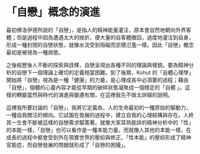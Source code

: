 # 「自戀」概念的演進

最初佛洛伊德所說的「自戀」，是指人的精神能量灌注，原本會自然地朝向外界客體；但是過程中因為遭遇太大的挫折，便大量的自客體撤回，過度地灌注到自身，形成一種封閉的自戀狀態，就像水流受到阻礙而淤積氾濫一樣。因此「自戀」概念最初是被視為一種病態。

之後經歷後人不斷的探索與詮釋，自戀呈現出各種不同的理論與樣貌。要為精神分析的自戀下一個理論上確切的定義相當困難。到了後期，Kohut 的「自體心理學」開始將「自戀」視為是一種「健康」的力量，是心理成長中必須要的過程；藉由「自戀」，個體的心靈內容才能從早期的破碎狀態凝聚成一個穩定的「自體 」。這樣的轉變當然與時代的演進與變遷有關，在這裡我先不做太詳細的說明。

這裡我所要討論的「自戀」，我將它定義為，人的生命最初的一種原始的驅動力，一種自我關注的傾向。它試圖在發展的過程中，建立自我的心理結構與存在。人終其一生會不斷被這樣的自戀需求驅策著。就像大家耳熟能詳的精神分析中的「性」的本能一樣，「自戀」也可以看作是一種本能力量。而就像人其他的本能一樣，在成長的過程中都會受到外在現實世界的壓抑與修正。「性本能」的壓抑形成了精神官能症，而自戀發展的問題就形成了「自戀的困擾」。

